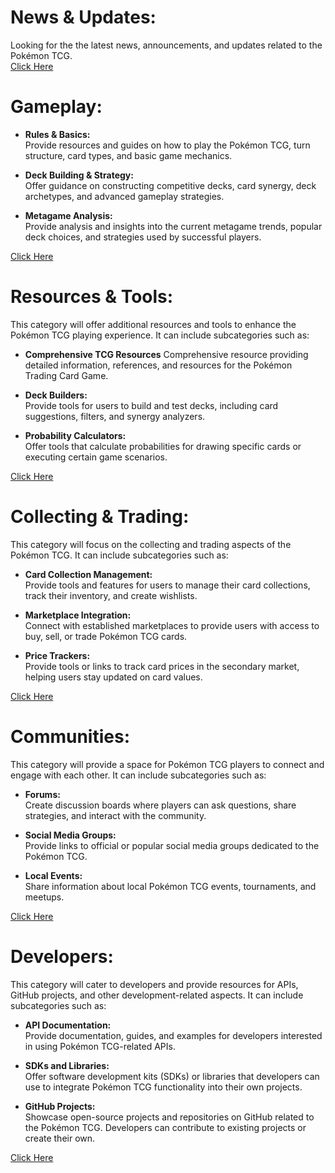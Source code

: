# **News & Updates:**  
Looking for the the latest news, announcements, and updates related to the Pokémon TCG.  
[Click Here](https://github.com/WyldKnyght/PTCG_Wyld_PokemonTCG_Wyky/blob/main/News_%26_Updates.md)  

# **Gameplay:**

- **Rules & Basics:**  
Provide resources and guides on how to play the Pokémon TCG, turn structure, card types, and basic game mechanics.

- **Deck Building & Strategy:**  
Offer guidance on constructing competitive decks, card synergy, deck archetypes, and advanced gameplay strategies.

- **Metagame Analysis:**  
Provide analysis and insights into the current metagame trends, popular deck choices, and strategies used by successful players.

[Click Here](https://github.com/WyldKnyght/PTCG_Wyld_PokemonTCG_Wyky/blob/main/gameplay.md)  

# **Resources & Tools:**  
This category will offer additional resources and tools to enhance the Pokémon TCG playing experience. It can include subcategories such as:

- **Comprehensive TCG Resources**
  Comprehensive resource providing detailed information, references, and resources for the Pokémon Trading Card Game.  
  
- **Deck Builders:**  
  Provide tools for users to build and test decks, including card suggestions, filters, and synergy analyzers.

- **Probability Calculators:**  
  Offer tools that calculate probabilities for drawing specific cards or executing certain game scenarios.

[Click Here](https://github.com/WyldKnyght/PTCG_Wyld_PokemonTCG_Wyky/blob/main/resources_&_tools)

# **Collecting & Trading:**  
This category will focus on the collecting and trading aspects of the Pokémon TCG. It can include subcategories such as:

- **Card Collection Management:**  
  Provide tools and features for users to manage their card collections, track their inventory, and create wishlists.

- **Marketplace Integration:**  
  Connect with established marketplaces to provide users with access to buy, sell, or trade Pokémon TCG cards.

- **Price Trackers:**  
  Provide tools or links to track card prices in the secondary market, helping users stay updated on card values.

[Click Here](https://github.com/WyldKnyght/PTCG_Wyld_PokemonTCG_Wyky/blob/main/collecting_&_trading.md)

# **Communities:**  
This category will provide a space for Pokémon TCG players to connect and engage with each other. It can include subcategories such as:

- **Forums:**  
  Create discussion boards where players can ask questions, share strategies, and interact with the community.

- **Social Media Groups:**  
  Provide links to official or popular social media groups dedicated to the Pokémon TCG.

- **Local Events:**  
  Share information about local Pokémon TCG events, tournaments, and meetups.

[Click Here](https://github.com/WyldKnyght/PTCG_Wyld_PokemonTCG_Wyky/blob/main/communities.md)

# **Developers:**  
This category will cater to developers and provide resources for APIs, GitHub projects, and other development-related aspects. It can include subcategories such as:

- **API Documentation:**  
  Provide documentation, guides, and examples for developers interested in using Pokémon TCG-related APIs.

- **SDKs and Libraries:**  
  Offer software development kits (SDKs) or libraries that developers can use to integrate Pokémon TCG functionality into their own projects.

- **GitHub Projects:**  
  Showcase open-source projects and repositories on GitHub related to the Pokémon TCG. Developers can contribute to existing projects or create their own.

[Click Here](https://github.com/WyldKnyght/PTCG_Wyld_PokemonTCG_Wyky/edit/main/developers.md)
